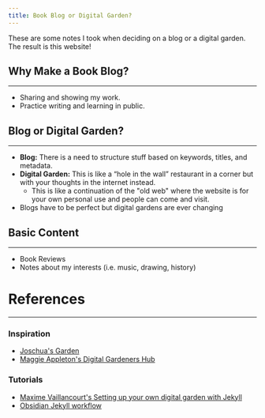 ```yaml
---
title: Book Blog or Digital Garden?
---
```


These are some notes I took when deciding on a blog or a digital garden. The result is this website!


## Why Make a Book Blog?
---

- Sharing and showing my work.
- Practice writing and learning in public.

## Blog or Digital Garden?
---

- **Blog:** There is a need to structure stuff based on keywords, titles, and metadata.
- **Digital Garden:** This is like a “hole in the wall” restaurant in a corner but with your thoughts in the internet instead.
	- This is like a continuation of the "old web" where the website is for your own personal use and people can come and visit.
-  Blogs have to be perfect but digital gardens are ever changing



## Basic Content
---
- Book Reviews
- Notes about my interests (i.e. music, drawing, history)





# References
---
### Inspiration
- [Joschua's Garden](https://joschuasgarden.com/%E2%9C%8C%EF%B8%8F+Welcome)
- [Maggie Appleton's Digital Gardeners Hub](https://github.com/MaggieAppleton/digital-gardeners)
### Tutorials
- [Maxime Vaillancourt's Setting up your own digital garden with Jekyll](https://maximevaillancourt.com/blog/setting-up-your-own-digital-garden-with-jekyll)
- [Obsidian Jekyll workflow](https://refinedmind.co/obsidian-jekyll-workflow)

